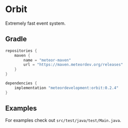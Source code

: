# Orbit  
Extremely fast event system.

## Gradle
```groovy
repositories {
    maven {
        name = "meteor-maven"
        url = "https://maven.meteordev.org/releases"
    }
}

dependencies {
    implementation "meteordevelopment:orbit:0.2.4"
}
```

## Examples
For examples check out `src/test/java/test/Main.java`.  
